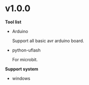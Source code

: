 # v1.0.0

**Tool list**

- Arduino

	Support all basic avr arduino board.

- python-uflash

	For microbit.

**Support system**

- windows